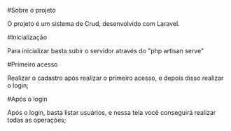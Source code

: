 #Sobre o projeto

O projeto é um sistema de Crud, desenvolvido com Laravel.

#Inicialização

Para inicializar basta subir o servidor através do "php artisan serve"

#Primeiro acesso

Realizar o cadastro após realizar o primeiro acesso, e depois disso realizar o login;


#Após o login

Após o login, basta listar usuários, e nessa tela você conseguirá realizar todas as operações;
